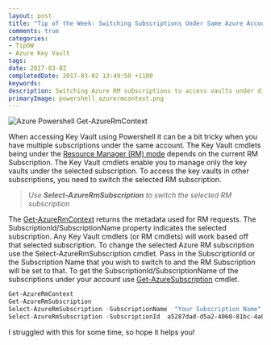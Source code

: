 ```yaml
---
layout: post
title: "Tip of the Week: Switching Subscriptions Under Same Azure Account to Access Key Vaults"
comments: true
categories: 
- TipOW
- Azure Key Vault
tags: 
date: 2017-03-02
completedDate: 2017-03-02 13:49:50 +1100
keywords: 
description: Switching Azure RM subscriptions to access vaults under different subscriptions.
primaryImage: powershell_azurermcontext.png
---
```


<img class="center" alt="Azure Powershell Get-AzureRmContext" src="{{ site.images_root}}/powershell_azurermcontext.png" />

When accessing Key Vault using Powershell it can be a bit tricky when you have multiple subscriptions under the same account. The Key Vault cmdlets being under the [Resource Manager (RM) mode](http://www.rahulpnath.com/blog/how-the-deprecation-of-switch-azuremode-affects-azure-key-vault/) depends on the current RM Subscription. The Key Vault cmdlets enable you to manage only the key vaults under the selected subscription. To access the key vaults in other subscriptions, you need to switch the selected RM subscription.

> *Use **Select-AzureRmSubscription** to switch the selected RM subscription*

 The [Get-AzureRmContext](https://docs.microsoft.com/en-us/powershell/resourcemanager/azurerm.profile/v2.2.0/get-azurermcontext) returns the metadata used for RM requests. The SubscriptionId/SubscriptionName property indicates the selected subscription. Any Key Vault cmdlets (or RM cmdlets) will work based off that selected subscription. To change the selected Azure RM subscription use the Select-AzureRmSubscription cmdlet. Pass in the SubscriptionId or the Subscription Name that you wish to switch to and the RM Subscription will be set to that. To get the SubscriptionId/SubscriptionName of the subscriptions under your account use [Get-AzureSubscription](https://msdn.microsoft.com/en-us/library/dn495302.aspx) cmdlet. 

 ``` powershell
 Get-AzureRmContext
 Get-AzureRmSubscription
 Select-AzureRmSubscription -SubscriptionName  "Your Subscription Name"
 Select-AzureRmSubscription -SubscriptionId  a5287dad-d5a2-4060-81bc-4a06c7087e72
 ```

 I struggled with this for some time, so hope it helps you!